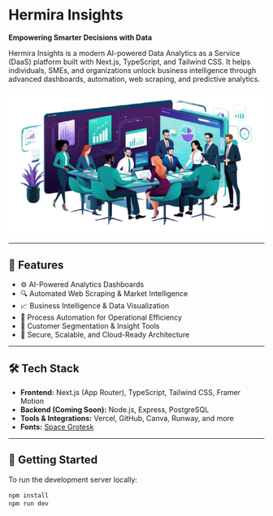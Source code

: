 # Hermira Insights

**Empowering Smarter Decisions with Data**

Hermira Insights is a modern AI-powered Data Analytics as a Service (DaaS) platform built with Next.js, TypeScript, and Tailwind CSS. It helps individuals, SMEs, and organizations unlock business intelligence through advanced dashboards, automation, web scraping, and predictive analytics.

![Hero Screenshot](./public/images/hero/hero1.png)

---

## 🚀 Features

- ⚙️ AI-Powered Analytics Dashboards  
- 🔍 Automated Web Scraping & Market Intelligence  
- 📈 Business Intelligence & Data Visualization  
- 🤖 Process Automation for Operational Efficiency  
- 👥 Customer Segmentation & Insight Tools  
- 🔐 Secure, Scalable, and Cloud-Ready Architecture  

---

## 🛠 Tech Stack

- **Frontend:** Next.js (App Router), TypeScript, Tailwind CSS, Framer Motion  
- **Backend (Coming Soon):** Node.js, Express, PostgreSQL  
- **Tools & Integrations:** Vercel, GitHub, Canva, Runway, and more  
- **Fonts:** [Space Grotesk](https://fonts.google.com/specimen/Space+Grotesk)

---

## 🧪 Getting Started

To run the development server locally:

```bash
npm install
npm run dev
